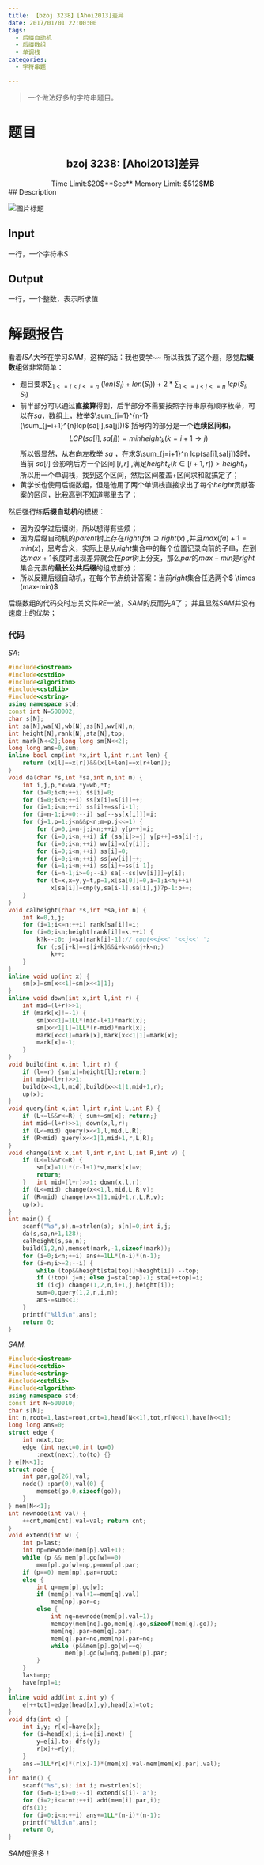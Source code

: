 ```yaml
---
title: 【bzoj 3238】[Ahoi2013]差异
date: 2017/01/01 22:00:00
tags: 
  - 后缀自动机
  - 后缀数组
  - 单调栈
categories: 
  - 字符串题 

---
```

> 一个做法好多的字符串题目。

<!--more--> 

# 题目

<center><h2>bzoj 3238: [Ahoi2013]差异</h2>
Time Limit:$20$**Sec**    Memory Limit: $512$<strong>MB</strong></center>
## Description

![图片标题](http://www.lydsy.com/JudgeOnline/upload/201306/1%284%29.jpg)
<!--more-->
## Input

一行，一个字符串$S$

## Output

一行，一个整数，表示所求值

# 解题报告
看着$ISA$大爷在学习$SAM$，这样的话：我也要学~~
所以我找了这个题，感觉**后缀数组**做非常简单：

- 题目要求$\sum_{1<=i<j<=n} \ (len(S_i)+len(S_j))+ 2* \sum_{1<=i<j<=n} \ lcp(S_i,S_j)$
- 前半部分可以通过**直接算**得到，后半部分不需要按照字符串原有顺序枚举，可以在$sa$，数组上，枚举$\sum_{i=1}^{n-1} (\sum_{j=i+1}^{n}lcp(sa[i],sa[j]))$ 括号内的部分是一个**连续区间和**，$$LCP(sa[i],sa[j])= min  height_k (k=i+1 \to j )$$ 所以很显然，从右向左枚举 $sa$ ，在求$\sum_{j=i+1}^n lcp(sa[i],sa[j])$时，当前 $sa[i]$ 会影响后方一个区间 $[i,r]$ ,满足$height_k (k \in [i+1,r]) > height_i$，所以用一个单调栈，找到这个区间，然后区间覆盖+区间求和就搞定了；
- 黄学长也使用后缀数组，但是他用了两个单调栈直接求出了每个$height$贡献答案的区间，比我高到不知道哪里去了；

然后强行练**后缀自动机**的模板：

 - 因为没学过后缀树，所以想得有些烦；
 - 因为后缀自动机的$parent$树上存在$right(fa) \supseteq right(x)$ ,并且$max(fa)+1=min(x)$，思考含义，实际上是从$right$集合中的每个位置记录向前的子串，在到达$max+1$长度时出现差异就会在$par$树上分支，那么$par$的$max-min$是$right$集合元素的**最长公共后缀**的组成部分；
 - 所以反建后缀自动机，在每个节点统计答案：当前$right$集合任选两个$ \times (max-min)$
 
后缀数组的代码交时忘关文件$RE$一波，$SAM$的反而先$A$了； 
并且显然$SAM$并没有速度上的优势；
### 代码
$SA$:
```c++
#include<iostream>
#include<cstdio>
#include<algorithm>
#include<cstdlib>
#include<cstring>
using namespace std;
const int N=500002; 
char s[N]; 
int sa[N],wa[N],wb[N],ss[N],wv[N],n;
int height[N],rank[N],sta[N],top;
int mark[N<<2];long long sm[N<<2]; 
long long ans=0,sum;
inline bool cmp(int *x,int l,int r,int len) {
	return (x[l]==x[r])&&(x[l+len]==x[r+len]); 
}
void da(char *s,int *sa,int n,int m) {
	int i,j,p,*x=wa,*y=wb,*t; 
	for (i=0;i<m;++i) ss[i]=0;
	for (i=0;i<n;++i) ss[x[i]=s[i]]++;
	for (i=1;i<m;++i) ss[i]+=ss[i-1]; 
	for (i=n-1;i>=0;--i) sa[--ss[x[i]]]=i; 
	for (j=1,p=1;j<n&&p<n;m=p,j<<=1) {
		for (p=0,i=n-j;i<n;++i) y[p++]=i; 
		for (i=0;i<n;++i) if (sa[i]>=j) y[p++]=sa[i]-j;
		for (i=0;i<n;++i) wv[i]=x[y[i]];
		for (i=0;i<m;++i) ss[i]=0; 
		for (i=0;i<n;++i) ss[wv[i]]++;
		for (i=1;i<m;++i) ss[i]+=ss[i-1];
		for (i=n-1;i>=0;--i) sa[--ss[wv[i]]]=y[i];
		for (t=x,x=y,y=t,p=1,x[sa[0]]=0,i=1;i<n;++i) 
			x[sa[i]]=cmp(y,sa[i-1],sa[i],j)?p-1:p++;
	}
}
void calheight(char *s,int *sa,int n) {
	int k=0,i,j; 
	for (i=1;i<=n;++i) rank[sa[i]]=i;
	for (i=0;i<n;height[rank[i]]=k,++i) {
		k?k--:0; j=sa[rank[i]-1];// cout<<i<<' '<<j<<' ';
		for (;s[j+k]==s[i+k]&&i+k<n&&j+k<n;)
			k++;
	}
}
inline void up(int x) { 
	sm[x]=sm[x<<1]+sm[x<<1|1]; 
}
inline void down(int x,int l,int r) {
	int mid=(l+r)>>1;
	if (mark[x]!=-1) {
		sm[x<<1]=1LL*(mid-l+1)*mark[x]; 
		sm[x<<1|1]=1LL*(r-mid)*mark[x]; 
		mark[x<<1]=mark[x],mark[x<<1|1]=mark[x]; 
		mark[x]=-1; 
	}
}
void build(int x,int l,int r) {
	if (l==r) {sm[x]=height[l];return;}
	int mid=(l+r)>>1; 
	build(x<<1,l,mid),build(x<<1|1,mid+1,r); 
	up(x);
}
void query(int x,int l,int r,int L,int R) {
	if (L<=l&&r<=R) { sum+=sm[x]; return;}
	int mid=(l+r)>>1; down(x,l,r); 
	if (L<=mid) query(x<<1,l,mid,L,R); 
	if (R>mid) query(x<<1|1,mid+1,r,L,R); 
}
void change(int x,int l,int r,int L,int R,int v) {
	if (L<=l&&r<=R) { 
		sm[x]=1LL*(r-l+1)*v,mark[x]=v;
		return; 
	}	int mid=(l+r)>>1; down(x,l,r); 
	if (L<=mid) change(x<<1,l,mid,L,R,v); 
	if (R>mid) change(x<<1|1,mid+1,r,L,R,v); 
	up(x); 
}
int main() { 
	scanf("%s",s),n=strlen(s); s[n]=0;int i,j;
	da(s,sa,n+1,128);
	calheight(s,sa,n);
	build(1,2,n),memset(mark,-1,sizeof(mark));
	for (i=0;i<n;++i) ans+=1LL*(n-i)*(n-1);
	for (i=n;i>=2;--i) {
		while (top&&height[sta[top]]>height[i]) --top;
		if (!top) j=n; else j=sta[top]-1; sta[++top]=i;
		if (i<j) change(1,2,n,i+1,j,height[i]); 
		sum=0,query(1,2,n,i,n);
		ans-=sum<<1; 
	}
	printf("%lld\n",ans); 
	return 0; 
}
```
$SAM$:
```c++
#include<iostream> 
#include<cstdio>
#include<cstring> 
#include<cstdlib> 
#include<algorithm> 
using namespace std; 
const int N=500010; 
char s[N]; 
int n,root=1,last=root,cnt=1,head[N<<1],tot,r[N<<1],have[N<<1];
long long ans=0;
struct edge {
	int next,to; 
	edge (int next=0,int to=0)
		:next(next),to(to) {}
} e[N<<1];
struct node {
	int par,go[26],val; 
	node() :par(0),val(0) {
		memset(go,0,sizeof(go));
	}
} mem[N<<1];
int newnode(int val) {
	++cnt,mem[cnt].val=val; return cnt; 
}
void extend(int w) {
	int p=last; 
	int np=newnode(mem[p].val+1);
	while (p && mem[p].go[w]==0) 
		mem[p].go[w]=np,p=mem[p].par;
	if (p==0) mem[np].par=root; 
	else {
		int q=mem[p].go[w]; 
		if (mem[p].val+1==mem[q].val) 
			mem[np].par=q; 
		else {
			int nq=newnode(mem[p].val+1); 
			memcpy(mem[nq].go,mem[q].go,sizeof(mem[q].go)); 
			mem[nq].par=mem[q].par; 
			mem[q].par=nq,mem[np].par=nq; 
			while (p&&mem[p].go[w]==q) 
				mem[p].go[w]=nq,p=mem[p].par;
		}
	}
	last=np; 
	have[np]=1;
}
inline void add(int x,int y) {
	e[++tot]=edge(head[x],y),head[x]=tot; 
}
void dfs(int x) {
	int i,y; r[x]=have[x];
	for (i=head[x];i;i=e[i].next) {
		y=e[i].to; dfs(y);
		r[x]+=r[y]; 
	}
	ans-=1LL*r[x]*(r[x]-1)*(mem[x].val-mem[mem[x].par].val);
}
int main() {
	scanf("%s",s); int i; n=strlen(s);
	for (i=n-1;i>=0;--i) extend(s[i]-'a'); 
	for (i=2;i<=cnt;++i) add(mem[i].par,i); 
	dfs(1); 
	for (i=0;i<n;++i) ans+=1LL*(n-i)*(n-1);
	printf("%lld\n",ans);
	return 0; 
}
```
$SAM$短很多！
